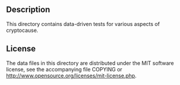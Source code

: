 Description
------------

This directory contains data-driven tests for various aspects of cryptocause.

License
--------

The data files in this directory are distributed under the MIT software
license, see the accompanying file COPYING or
http://www.opensource.org/licenses/mit-license.php.


